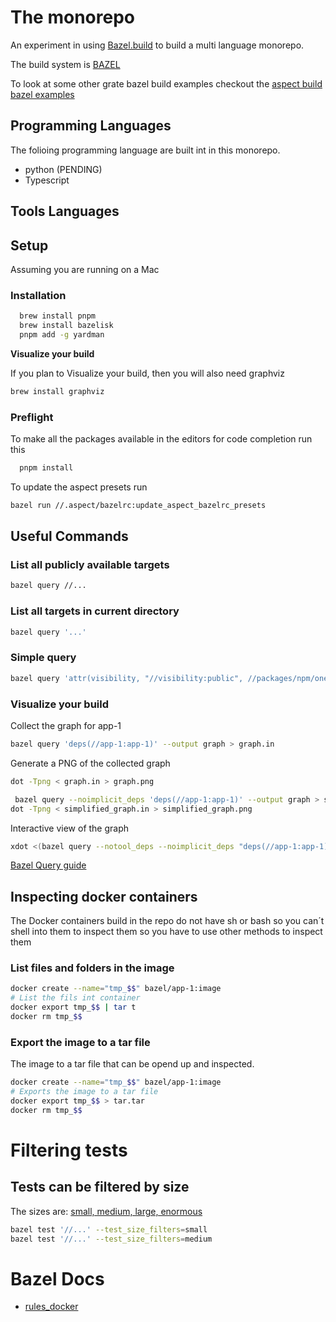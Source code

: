 # The monorepo

An experiment in using [Bazel.build] to build a multi language monorepo.

The build system is [BAZEL](https://bazel.build/)

To look at some other grate bazel build examples checkout the [aspect build
bazel examples](https://github.com/aspect-build/bazel-examples)


## Programming Languages

The folioing programming language are built int in this monorepo.

- python (PENDING)
- Typescript

## Tools Languages

## Setup

Assuming you are running on a Mac

### Installation

```bash
  brew install pnpm
  brew install bazelisk
  pnpm add -g yardman
```

**Visualize your build**

If you plan to Visualize your build, then you will also need graphviz

```bash
brew install graphviz
```

### Preflight

To make all the packages available in the editors for code completion run this

```bash
  pnpm install
```

To update the aspect presets run

```bash
bazel run //.aspect/bazelrc:update_aspect_bazelrc_presets
```

## Useful Commands

###  List all publicly available targets

```bash
bazel query //...
```
### List all targets in current directory

```bash
bazel query '...'
```

### Simple query

```bash
bazel query 'attr(visibility, "//visibility:public", //packages/npm/one:*)'
```

### Visualize your build

Collect the graph for app-1

```bash
bazel query 'deps(//app-1:app-1)' --output graph > graph.in
```

Generate a PNG of the collected graph

```bash
dot -Tpng < graph.in > graph.png
```

```bash
 bazel query --noimplicit_deps 'deps(//app-1:app-1)' --output graph > simplified_graph.in
dot -Tpng < simplified_graph.in > simplified_graph.png
```

Interactive view of the graph
```bash
xdot <(bazel query --notool_deps --noimplicit_deps "deps(//app-1:app-1)"  --output graph)
```

[Bazel Query guide](https://bazel.build/query/guide)

## Inspecting docker containers

The Docker containers build in the repo do not have sh or bash so you can´t
shell into them to inspect them so you have to use other methods to inspect them

### List files and folders in the image

```bash
docker create --name="tmp_$$" bazel/app-1:image
# List the fils int container
docker export tmp_$$ | tar t
docker rm tmp_$$
```

### Export the image to a tar file

The image to a tar file that can be opend up and inspected.

```bash
docker create --name="tmp_$$" bazel/app-1:image
# Exports the image to a tar file
docker export tmp_$$ > tar.tar
docker rm tmp_$$
```

# Filtering tests

## Tests can be filtered by size

The sizes are: [small, medium, large, enormous][test.size]

```bash
bazel test '//...' --test_size_filters=small
bazel test '//...' --test_size_filters=medium
```

# Bazel Docs

- [rules_docker](https://github.com/bazelbuild/rules_docker/blob/master/docs/container.md)

[Bazel.build]: https://bazel.build/
[test.size]: https://bazel.build/reference/be/common-definitions#test.size
